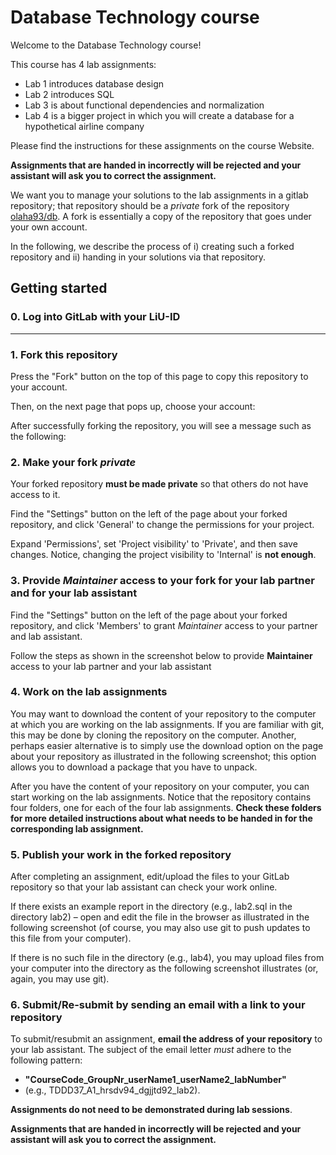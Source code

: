 # Database Technology course
Welcome to the Database Technology course!

This course has 4 lab assignments:

* Lab 1 introduces database design
* Lab 2 introduces SQL
* Lab 3 is about functional dependencies and normalization
* Lab 4 is a bigger project in which you will create a database for a hypothetical airline company

Please find the instructions for these assignments on the course Website. 

**Assignments that are handed in incorrectly will be rejected and your assistant will ask you to correct the assignment.** 

We want you to manage your solutions to the lab assignments in a gitlab repository; that repository should be a *private* fork of the repository [olaha93/db](https://gitlab.liu.se/olaha93/db). A fork is essentially a copy of the repository that goes under your own account.

In the following, we describe the process of i) creating such a forked repository and ii) handing in your solutions via that repository.

## Getting started

### 0. Log into GitLab with your LiU-ID
---

### 1. Fork this repository

Press the "Fork" button on the top of this page to copy this repository to your account.


Then, on the next page that pops up, choose your account:

After successfully forking the repository, you will see a message such as the following:

### 2. Make your fork *private*

Your forked repository **must be made private** so that others do not have access to it.

Find the "Settings" button on the left of the page about your forked repository, and click 'General' to change the permissions for your project.


Expand 'Permissions', set 'Project visibility' to 'Private', and then save changes. Notice, changing the project visibility to 'Internal' is **not enough**.


### 3. **Provide *Maintainer* access to your fork for your lab partner and for your lab assistant**

Find the "Settings" button on the left of the page about your forked repository, and click 'Members' to grant *Maintainer* access to your partner and lab assistant.


Follow the steps as shown in the screenshot below to provide **Maintainer** access to your lab partner and your lab assistant


### 4. Work on the lab assignments

You may want to download the content of your repository to the computer at which you are working on the lab assignments. If you are familiar with git, this may be done by cloning the repository on the computer. Another, perhaps easier alternative is to simply use the download option on the page about your repository as illustrated in the following screenshot; this option allows you to download a package that you have to unpack.

After you have the content of your repository on your computer, you can start working on the lab assignments. Notice that the repository contains four folders, one for each of the four lab assignments. **Check these folders for more detailed instructions about what needs to be handed in for the corresponding lab assignment.**


### 5. Publish your work in the forked repository

After completing an assignment, edit/upload the files to your GitLab repository so that your lab assistant can check your work online.

If there exists an example report in the directory (e.g., lab2.sql in the directory lab2) – open and edit the file in the browser as illustrated in the following screenshot (of course, you may also use git to push updates to this file from your computer).


If there is no such file in the directory (e.g., lab4), you may upload files from your computer into the directory as the following screenshot illustrates (or, again, you may use git).


### 6. Submit/Re-submit by sending an email with a link to your repository
To submit/resubmit an assignment, **email the address of your repository** to your lab assistant. The subject of the email letter *must* adhere to the following pattern: 
* **"CourseCode_GroupNr_userName1_userName2_labNumber"** 
* (e.g., TDDD37_A1_hrsdv94_dgjjtd92_lab2).

**Assignments do not need to be demonstrated during lab sessions**.


**Assignments that are handed in incorrectly will be rejected and your assistant will ask you to correct the assignment.** 

